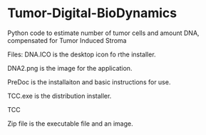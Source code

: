 # Tumor-Digital-BioDynamics
Python code to estimate number of tumor cells and amount DNA, compensated for Tumor Induced Stroma

Files:
DNA.ICO is the desktop icon fo rthe installer.

DNA2.png is the image for the application.

PreDoc is the installaiton and basic instructions for use.

TCC.exe is the distribution installer.

TCC

Zip file is the executable file and an image.
